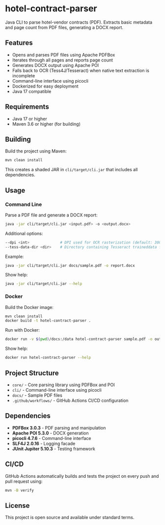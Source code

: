 # hotel-contract-parser

Java CLI to parse hotel-vendor contracts (PDF). Extracts basic metadata and page count from PDF files, generating a DOCX report.

## Features

- Opens and parses PDF files using Apache PDFBox
- Iterates through all pages and reports page count
- Generates DOCX output using Apache POI
- Falls back to OCR (Tess4J/Tesseract) when native text extraction is incomplete
- Command-line interface using picocli
- Dockerized for easy deployment
- Java 17 compatible

## Requirements

- Java 17 or higher
- Maven 3.6 or higher (for building)

## Building

Build the project using Maven:

```bash
mvn clean install
```

This creates a shaded JAR in `cli/target/cli.jar` that includes all dependencies.

## Usage

### Command Line

Parse a PDF file and generate a DOCX report:

```bash
java -jar cli/target/cli.jar <input.pdf> -o <output.docx>
```

Additional options:

```bash
--dpi <int>              # DPI used for OCR rasterization (default: 300)
--tess-data-dir <dir>    # Directory containing Tesseract traineddata files
```

Example:

```bash
java -jar cli/target/cli.jar docs/sample.pdf -o report.docx
```

Show help:

```bash
java -jar cli/target/cli.jar --help
```

### Docker

Build the Docker image:

```bash
mvn clean install
docker build -t hotel-contract-parser .
```

Run with Docker:

```bash
docker run -v $(pwd)/docs:/data hotel-contract-parser sample.pdf -o output.docx
```

Show help:

```bash
docker run hotel-contract-parser --help
```

## Project Structure

- `core/` - Core parsing library using PDFBox and POI
- `cli/` - Command-line interface using picocli
- `docs/` - Sample PDF files
- `.github/workflows/` - GitHub Actions CI/CD configuration

## Dependencies

- **PDFBox 3.0.3** - PDF parsing and manipulation
- **Apache POI 5.3.0** - DOCX generation
- **picocli 4.7.6** - Command-line interface
- **SLF4J 2.0.16** - Logging facade
- **JUnit Jupiter 5.10.3** - Testing framework

## CI/CD

GitHub Actions automatically builds and tests the project on every push and pull request using:

```bash
mvn -B verify
```

## License

This project is open source and available under standard terms.

